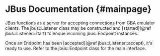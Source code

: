 JBus Documentation {#mainpage}
==============================

JBus functions as a server for accepting connections from GBA emulator clients.
The jbus::Listener class may be constructed and [started](@ref jbus::Listener::start)
to enque incoming jbus::Endpoint instances.

Once an Endpoint has been [accepted](@ref jbus::Listener::accept), it's ready to use.
Refer to the jbus::Endpoint class for the main interface.
